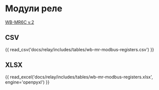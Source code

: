 # Модули реле

[WB-MR6C v.2](wb-mr6c-v2/index.md)

## CSV
{{ read_csv('docs/relay/includes/tables/wb-mr-modbus-registers.csv') }}

## XLSX
{{ read_excel('docs/relay/includes/tables/wb-mr-modbus-registers.xlsx', engine='openpyxl') }}
